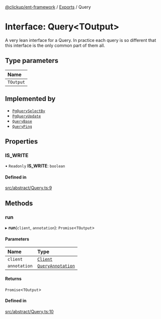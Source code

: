 [@clickup/ent-framework](../README.md) / [Exports](../modules.md) / Query

# Interface: Query\<TOutput\>

A very lean interface for a Query. In practice each query is so different
that this interface is the only common part of them all.

## Type parameters

| Name |
| :------ |
| `TOutput` |

## Implemented by

- [`PgQuerySelectBy`](../classes/PgQuerySelectBy.md)
- [`PgQueryUpdate`](../classes/PgQueryUpdate.md)
- [`QueryBase`](../classes/QueryBase.md)
- [`QueryPing`](../classes/QueryPing.md)

## Properties

### IS\_WRITE

• `Readonly` **IS\_WRITE**: `boolean`

#### Defined in

[src/abstract/Query.ts:9](https://github.com/clickup/ent-framework/blob/master/src/abstract/Query.ts#L9)

## Methods

### run

▸ **run**(`client`, `annotation`): `Promise`\<`TOutput`\>

#### Parameters

| Name | Type |
| :------ | :------ |
| `client` | [`Client`](../classes/Client.md) |
| `annotation` | [`QueryAnnotation`](QueryAnnotation.md) |

#### Returns

`Promise`\<`TOutput`\>

#### Defined in

[src/abstract/Query.ts:10](https://github.com/clickup/ent-framework/blob/master/src/abstract/Query.ts#L10)
